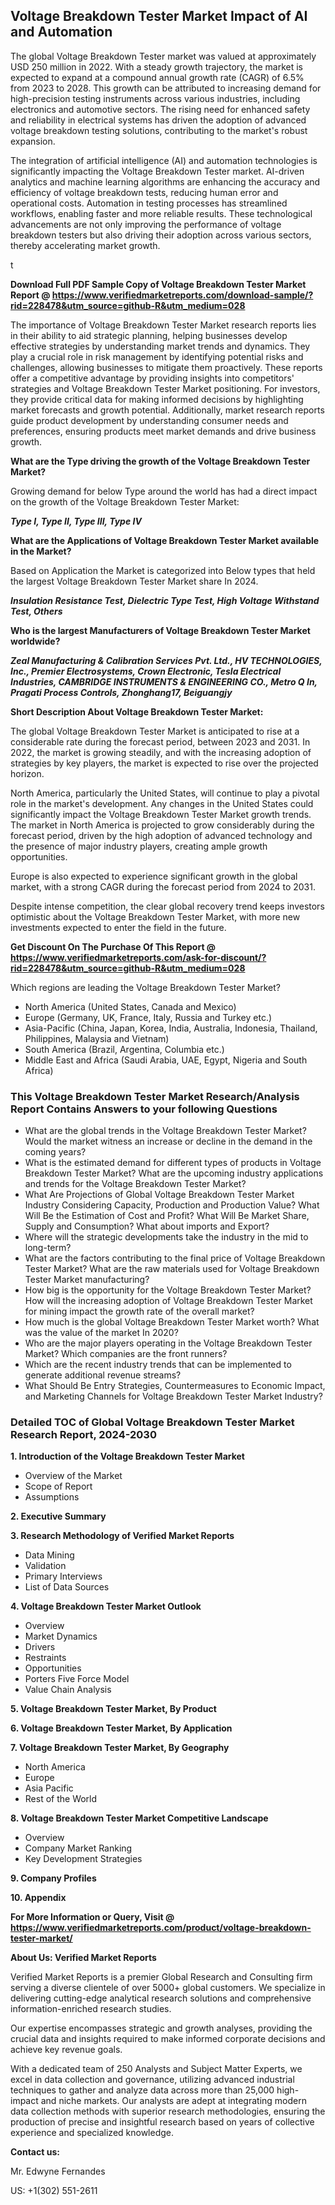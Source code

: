 <h2>Voltage Breakdown Tester Market Impact of AI and Automation</h2><p>The global Voltage Breakdown Tester market was valued at approximately USD 250 million in 2022. With a steady growth trajectory, the market is expected to expand at a compound annual growth rate (CAGR) of 6.5% from 2023 to 2028. This growth can be attributed to increasing demand for high-precision testing instruments across various industries, including electronics and automotive sectors. The rising need for enhanced safety and reliability in electrical systems has driven the adoption of advanced voltage breakdown testing solutions, contributing to the market's robust expansion.</p><p>The integration of artificial intelligence (AI) and automation technologies is significantly impacting the Voltage Breakdown Tester market. AI-driven analytics and machine learning algorithms are enhancing the accuracy and efficiency of voltage breakdown tests, reducing human error and operational costs. Automation in testing processes has streamlined workflows, enabling faster and more reliable results. These technological advancements are not only improving the performance of voltage breakdown testers but also driving their adoption across various sectors, thereby accelerating market growth.</p>t</p><p id="" class=""><strong>Download Full PDF Sample Copy of Voltage Breakdown Tester Market Report @ <a href="https://www.verifiedmarketreports.com/download-sample/?rid=228478&utm_source=github-R&utm_medium=028" target="_blank">https://www.verifiedmarketreports.com/download-sample/?rid=228478&utm_source=github-R&utm_medium=028</a></strong></p><p>The importance of&nbsp;Voltage Breakdown Tester Market research reports lies in their ability to aid strategic planning, helping businesses develop effective strategies by understanding market trends and dynamics. They play a crucial role in risk management by identifying potential risks and challenges, allowing businesses to mitigate them proactively. These reports offer a competitive advantage by providing insights into competitors' strategies and Voltage Breakdown Tester Market positioning. For investors, they provide critical data for making informed decisions by highlighting market forecasts and growth potential. Additionally, market research reports guide product development by understanding consumer needs and preferences, ensuring products meet market demands and drive business growth.</p><p><strong>What are the&nbsp;Type driving the growth of the Voltage Breakdown Tester Market?</strong></p><p id="" class="">Growing demand for below Type around the world has had a direct impact on the growth of the Voltage Breakdown Tester Market:</p><em><strong>Type I, Type II, Type III, Type IV</strong></em></p><strong>What are the&nbsp;Applications&nbsp;of Voltage Breakdown Tester Market available in the Market?</strong></p><p id="" class="">Based on Application the Market is categorized into Below types that held the largest Voltage Breakdown Tester Market share In 2024.</p><em><strong>Insulation Resistance Test, Dielectric Type Test, High Voltage Withstand Test, Others</strong></em></p><strong>Who is the largest Manufacturers of Voltage Breakdown Tester Market worldwide?</strong></p><p><em><strong>Zeal Manufacturing & Calibration Services Pvt. Ltd., HV TECHNOLOGIES, Inc., Premier Electrosystems, Crown Electronic, Tesla Electrical Industries, CAMBRIDGE INSTRUMENTS & ENGINEERING CO., Metro Q In, Pragati Process Controls, Zhonghang17, Beiguangjy</strong></em></p><p id="" class=""><strong>Short Description About Voltage Breakdown Tester Market:</strong></p><p>The global Voltage Breakdown Tester Market is anticipated to rise at a considerable rate during the forecast period, between 2023 and 2031. In 2022, the market is growing steadily, and with the increasing adoption of strategies by key players, the market is expected to rise over the projected horizon.</p><p>North America, particularly the United States, will continue to play a pivotal role in the market's development. Any changes in the United States could significantly impact the Voltage Breakdown Tester Market growth trends. The market in North America is projected to grow considerably during the forecast period, driven by the high adoption of advanced technology and the presence of major industry players, creating ample growth opportunities.</p><p>Europe is also expected to experience significant growth in the global market, with a strong CAGR during the forecast period from 2024 to 2031.</p><p>Despite intense competition, the clear global recovery trend keeps investors optimistic about the Voltage Breakdown Tester Market, with more new investments expected to enter the field in the future.</p><p id="" class=""><strong>Get Discount On The Purchase Of This Report @ <a href="https://www.verifiedmarketreports.com/ask-for-discount/?rid=228478&utm_source=github-R&utm_medium=028" target="_blank">https://www.verifiedmarketreports.com/ask-for-discount/?rid=228478&utm_source=github-R&utm_medium=028</a></strong></p>Which regions are leading the Voltage Breakdown Tester Market?</p><ul><li>North America (United States, Canada and Mexico)</li><li>Europe (Germany, UK, France, Italy, Russia and Turkey etc.)</li><li>Asia-Pacific (China, Japan, Korea, India, Australia, Indonesia, Thailand, Philippines, Malaysia and Vietnam)</li><li>South America (Brazil, Argentina, Columbia etc.)</li><li>Middle East and Africa (Saudi Arabia, UAE, Egypt, Nigeria and South Africa)</li></ul><h3 id="" class="">This Voltage Breakdown Tester Market Research/Analysis Report Contains Answers to your following Questions</h3><ul><li>What are the global trends in the Voltage Breakdown Tester Market? Would the market witness an increase or decline in the demand in the coming years?</li><li>What is the estimated demand for different types of products in Voltage Breakdown Tester Market? What are the upcoming industry applications and trends for the Voltage Breakdown Tester Market?</li><li>What Are Projections of Global Voltage Breakdown Tester Market Industry Considering Capacity, Production and Production Value? What Will Be the Estimation of Cost and Profit? What Will Be Market Share, Supply and Consumption? What about imports and Export?</li><li>Where will the strategic developments take the industry in the mid to long-term?</li><li>What are the factors contributing to the final price of Voltage Breakdown Tester Market? What are the raw materials used for Voltage Breakdown Tester Market manufacturing?</li><li>How big is the opportunity for the Voltage Breakdown Tester Market? How will the increasing adoption of Voltage Breakdown Tester Market for mining impact the growth rate of the overall market?</li><li>How much is the global Voltage Breakdown Tester Market worth? What was the value of the market In 2020?</li><li>Who are the major players operating in the Voltage Breakdown Tester Market? Which companies are the front runners?</li><li>Which are the recent industry trends that can be implemented to generate additional revenue streams?</li><li>What Should Be Entry Strategies, Countermeasures to Economic Impact, and Marketing Channels for Voltage Breakdown Tester Market Industry?</li></ul><h3 id="" class="">Detailed TOC of Global Voltage Breakdown Tester Market Research Report, 2024-2030</h3><p id="" class=""><strong>1. Introduction of the Voltage Breakdown Tester Market</strong></p><ul><li>Overview of the Market</li><li>Scope of Report</li><li>Assumptions</li></ul><p id="" class=""><strong>2. Executive Summary</strong></p><p id="" class=""><strong>3. Research Methodology of Verified Market Reports</strong></p><ul><li>Data Mining</li><li>Validation</li><li>Primary Interviews</li><li>List of Data Sources</li></ul><p id="" class=""><strong>4. Voltage Breakdown Tester Market Outlook</strong></p><ul><li>Overview</li><li>Market Dynamics</li><li>Drivers</li><li>Restraints</li><li>Opportunities</li><li>Porters Five Force Model</li><li>Value Chain Analysis</li></ul><p id="" class=""><strong>5. Voltage Breakdown Tester Market, By Product</strong></p><p id="" class=""><strong>6. Voltage Breakdown Tester Market, By Application</strong></p><p id="" class=""><strong>7. Voltage Breakdown Tester Market, By Geography</strong></p><ul><li>North America</li><li>Europe</li><li>Asia Pacific</li><li>Rest of the World</li></ul><p id="" class=""><strong>8. Voltage Breakdown Tester Market Competitive Landscape</strong></p><ul><li>Overview</li><li>Company Market Ranking</li><li>Key Development Strategies</li></ul><p id="" class=""><strong>9. Company Profiles</strong></p><p id="" class=""><strong>10. Appendix</strong></p><p id="" class=""><strong>For More Information or Query, Visit @ <a href="https://www.verifiedmarketreports.com/product/voltage-breakdown-tester-market/" target="_blank">https://www.verifiedmarketreports.com/product/voltage-breakdown-tester-market/</a></strong></p><p id="" class=""><strong>About Us: Verified Market Reports</strong></p><p id="" class="">Verified Market Reports is a premier Global Research and Consulting firm serving a diverse clientele of over 5000+ global customers. We specialize in delivering cutting-edge analytical research solutions and comprehensive information-enriched research studies.</p><p id="" class="">Our expertise encompasses strategic and growth analyses, providing the crucial data and insights required to make informed corporate decisions and achieve key revenue goals.</p><p id="" class="">With a dedicated team of 250 Analysts and Subject Matter Experts, we excel in data collection and governance, utilizing advanced industrial techniques to gather and analyze data across more than 25,000 high-impact and niche markets. Our analysts are adept at integrating modern data collection methods with superior research methodologies, ensuring the production of precise and insightful research based on years of collective experience and specialized knowledge.</p><p id="" class=""><strong>Contact us:</strong></p><p id="" class="">Mr. Edwyne Fernandes</p><p id="" class="">US: +1(302) 551-2611</p>
